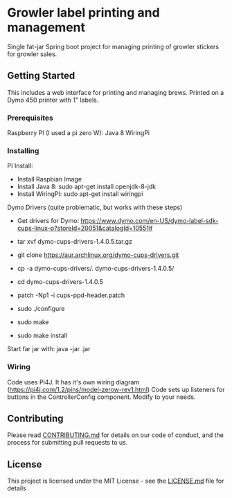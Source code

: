 # Growler label printing and management

Single fat-jar Spring boot project for managing printing of growler stickers for growler sales.

## Getting Started

This includes a web interface for printing and managing brews.
Printed on a Dymo 450 printer with 1" labels.

### Prerequisites

Raspberry PI (I used a pi zero W):
Java 8
WiringPi

### Installing

PI Install:
 - Install Raspbian Image
 - Install Java 8: sudo apt-get install openjdk-8-jdk
 - Install WiringPI: sudo apt-get install wiringpi

Dymo Drivers (quite problematic, but works with these steps)
 - Get drivers for Dymo: https://www.dymo.com/en-US/dymo-label-sdk-cups-linux-p?storeId=20051&catalogId=10551#

 - tar xvf dymo-cups-drivers-1.4.0.5.tar.gz
 - git clone https://aur.archlinux.org/dymo-cups-drivers.git
 - cp -a dymo-cups-drivers/. dymo-cups-drivers-1.4.0.5/
 - cd dymo-cups-drivers-1.4.0.5
 - patch -Np1 -i cups-ppd-header.patch
 - sudo ./configure
 - sudo make
 - sudo make install

Start far jar with: java -jar <jarname>.jar

### Wiring
Code uses Pi4J. It has it's own wiring diagram (https://pi4j.com/1.2/pins/model-zerow-rev1.html)
Code sets up listeners for buttons in the ControllerConfig component. Modify to your needs.


## Contributing

Please read [CONTRIBUTING.md](https://gist.github.com/PurpleBooth/b24679402957c63ec426) for details on our code of conduct, and the process for submitting pull requests to us.


## License

This project is licensed under the MIT License - see the [LICENSE.md](LICENSE.md) file for details
